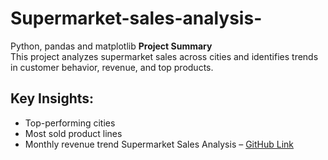 # Supermarket-sales-analysis-
Python, pandas and matplotlib
**Project Summary**  
This project analyzes supermarket sales across cities and identifies trends in customer behavior, revenue, and top products.

## Key Insights:
- Top-performing cities
- Most sold product lines
- Monthly revenue trend
Supermarket Sales Analysis – [GitHub Link](https://github.com/muskan-003-da/supermarket-sales-analysis)
